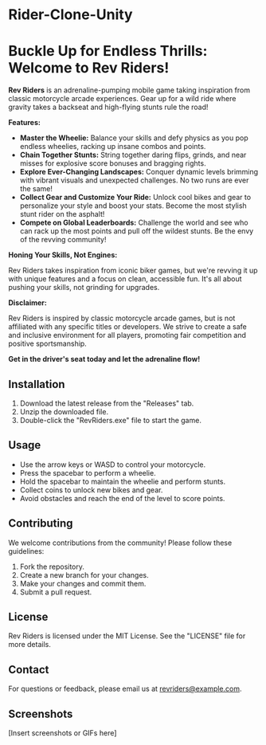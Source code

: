 # Rider-Clone-Unity
# Buckle Up for Endless Thrills: Welcome to Rev Riders!

**Rev Riders** is an adrenaline-pumping mobile game taking inspiration from classic motorcycle arcade experiences. Gear up for a wild ride where gravity takes a backseat and high-flying stunts rule the road!

**Features:**

* **Master the Wheelie:** Balance your skills and defy physics as you pop endless wheelies, racking up insane combos and points.
* **Chain Together Stunts:** String together daring flips, grinds, and near misses for explosive score bonuses and bragging rights.
* **Explore Ever-Changing Landscapes:** Conquer dynamic levels brimming with vibrant visuals and unexpected challenges. No two runs are ever the same!
* **Collect Gear and Customize Your Ride:** Unlock cool bikes and gear to personalize your style and boost your stats. Become the most stylish stunt rider on the asphalt!
* **Compete on Global Leaderboards:** Challenge the world and see who can rack up the most points and pull off the wildest stunts. Be the envy of the revving community!

**Honing Your Skills, Not Engines:**

Rev Riders takes inspiration from iconic biker games, but we're revving it up with unique features and a focus on clean, accessible fun. It's all about pushing your skills, not grinding for upgrades.

**Disclaimer:**

Rev Riders is inspired by classic motorcycle arcade games, but is not affiliated with any specific titles or developers. We strive to create a safe and inclusive environment for all players, promoting fair competition and positive sportsmanship.

**Get in the driver's seat today and let the adrenaline flow!**

## Installation

1. Download the latest release from the "Releases" tab.
2. Unzip the downloaded file.
3. Double-click the "RevRiders.exe" file to start the game.

## Usage

* Use the arrow keys or WASD to control your motorcycle.
* Press the spacebar to perform a wheelie.
* Hold the spacebar to maintain the wheelie and perform stunts.
* Collect coins to unlock new bikes and gear.
* Avoid obstacles and reach the end of the level to score points.

## Contributing

We welcome contributions from the community! Please follow these guidelines:

1. Fork the repository.
2. Create a new branch for your changes.
3. Make your changes and commit them.
4. Submit a pull request.

## License

Rev Riders is licensed under the MIT License. See the "LICENSE" file for more details.

## Contact

For questions or feedback, please email us at revriders@example.com.

## Screenshots

[Insert screenshots or GIFs here]
